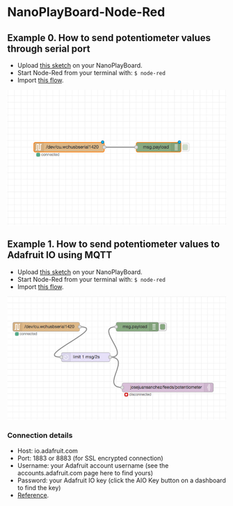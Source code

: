 # NanoPlayBoard-Node-Red

## Example 0. How to send potentiometer values through serial port

* Upload [this sketch](00-potentiometer/arduino/read/read.ino) on your NanoPlayBoard.
* Start Node-Red from your terminal with: `$ node-red`
* Import [this flow](00-potentiometer/node-red/flow.json).

![](00-potentiometer/screenshot/flow.png)

## Example 1. How to send potentiometer values to Adafruit IO using MQTT

* Upload [this sketch](01-potentiometer-mqtt/arduino/read/read.ino) on your NanoPlayBoard.
* Start Node-Red from your terminal with: `$ node-red`
* Import [this flow](01-potentiometer-mqtt/node-red/flow.json).

![](01-potentiometer-mqtt/screenshot/flow.png)

### Connection details

* Host: io.adafruit.com
* Port: 1883 or 8883 (for SSL encrypted connection)
* Username: your Adafruit account username (see the accounts.adafruit.com page here to find yours)
* Password: your Adafruit IO key (click the AIO Key button on a dashboard to find the key)
* [Reference](https://learn.adafruit.com/adafruit-io/mqtt-api).
